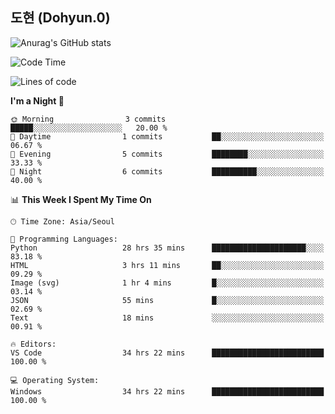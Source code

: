 ## 도현 (Dohyun.0)
![Anurag's GitHub stats](https://github-readme-stats.vercel.app/api?username=dohyun-0&theme=dark&show_icons=true)
<!--START_SECTION:waka-->
![Code Time](http://img.shields.io/badge/Code%20Time-145%20hrs%2046%20mins-blue)

![Lines of code](https://img.shields.io/badge/From%20Hello%20World%20I%27ve%20Written-6.3%20thousand%20lines%20of%20code-blue)

**I'm a Night 🦉** 

```text
🌞 Morning                3 commits           █████░░░░░░░░░░░░░░░░░░░░   20.00 % 
🌆 Daytime                1 commits           ██░░░░░░░░░░░░░░░░░░░░░░░   06.67 % 
🌃 Evening                5 commits           ████████░░░░░░░░░░░░░░░░░   33.33 % 
🌙 Night                  6 commits           ██████████░░░░░░░░░░░░░░░   40.00 % 
```


📊 **This Week I Spent My Time On** 

```text
🕑︎ Time Zone: Asia/Seoul

💬 Programming Languages: 
Python                   28 hrs 35 mins      █████████████████████░░░░   83.18 % 
HTML                     3 hrs 11 mins       ██░░░░░░░░░░░░░░░░░░░░░░░   09.29 % 
Image (svg)              1 hr 4 mins         █░░░░░░░░░░░░░░░░░░░░░░░░   03.14 % 
JSON                     55 mins             █░░░░░░░░░░░░░░░░░░░░░░░░   02.69 % 
Text                     18 mins             ░░░░░░░░░░░░░░░░░░░░░░░░░   00.91 % 

🔥 Editors: 
VS Code                  34 hrs 22 mins      █████████████████████████   100.00 % 

💻 Operating System: 
Windows                  34 hrs 22 mins      █████████████████████████   100.00 % 
```


<!--END_SECTION:waka-->
